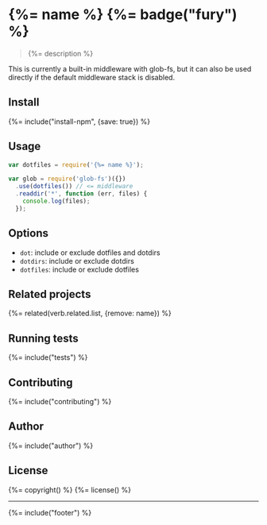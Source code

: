 # {%= name %} {%= badge("fury") %}

> {%= description %}

This is currently a built-in middleware with glob-fs, but it can also be used directly if the default middleware stack is disabled.

## Install
{%= include("install-npm", {save: true}) %}

## Usage

```js
var dotfiles = require('{%= name %}');

var glob = require('glob-fs')({})
  .use(dotfiles()) // <= middleware
  .readdir('*', function (err, files) {
    console.log(files);
  });
```

## Options

- `dot`: include or exclude dotfiles and dotdirs
- `dotdirs`: include or exclude dotdirs
- `dotfiles`: include or exclude dotfiles


## Related projects
{%= related(verb.related.list, {remove: name}) %}  

## Running tests
{%= include("tests") %}

## Contributing
{%= include("contributing") %}

## Author
{%= include("author") %}

## License
{%= copyright() %}
{%= license() %}

***

{%= include("footer") %}
